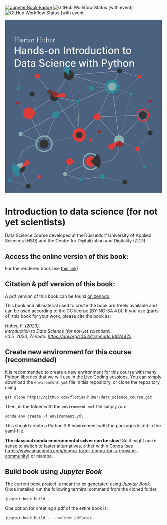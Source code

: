 [![Jupyter Book Badge](https://jupyterbook.org/badge.svg)](https://florian-huber.github.io/data_science_course/)
![GitHub Workflow Status (with event)](https://img.shields.io/github/actions/workflow/status/florian-huber/data_science_course/deploy_book.yml?label=Deploy%20book)
![GitHub Workflow Status (with event)](https://img.shields.io/github/actions/workflow/status/florian-huber/data_science_course/CI_tests.yml)

<p align="center">
    <img src="https://github.com/florian-huber/data_science_course/blob/main/images/data_science_cover_illustration.png" width="600" alt="Book cover">
</p>

# Introduction to data science (for not yet scientists)
Data Science course developed at the Düsseldorf University of Applied Sciences (HSD) and the Centre for Digitalization and Digitality (ZDD).

## Access the online version of this book:
For the rendered book use [this link](https://florian-huber.github.io/data_science_course/book/cover.html)!

## Citation & pdf version of this book:
A pdf version of this book can be found [on zenodo](https://zenodo.org/records/10074475)

This book and all material used to create the book are freely available and can be used according to the CC license (BY-NC-SA 4.0).
If you use (parts of) this book for your work, please cite the book as:

*Huber, F. (2023).*  
*Introduction to Data Science (for not-yet scientists).*  
*v0.5, 2023, Zenodo. https://doi.org/10.5281/zenodo.10074475*

## Create new environment for this course (recommended)
It is recommended to create a new environment for this course with many Python libraries that we will use in the Live Coding sessions. You can simply download the `environment.yml` file in this repository, or clone the repository using:
```
git clone https://github.com/florian-huber/data_science_course.git
```
Then, in the folder with the `environment.yml` file simply run:
```
conda env create -f environment.yml
```
This should create a Python 3.9 environment with the packages listed in the yaml-file.

**The classical conda environmental solver can be slow!** So it might make sense to switch to faster alternatives, either within Conda (see https://www.anaconda.com/blog/a-faster-conda-for-a-growing-community) or mamba.

## Build book using *Jupyter Book*

The current book project is meant to be generated using [*Jupyter Book*](https://jupyterbook.org). Once installed run the following terminal command from the cloned folder:
```
jupyter-book build . 
```

One option for creating a pdf of the entire book is:
```
jupyter-book build . --builder pdflatex
```
